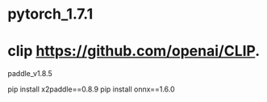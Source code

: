 # pytorch_1.7.1  
# clip https://github.com/openai/CLIP. 
paddle_v1.8.5

pip install x2paddle==0.8.9
pip install onnx==1.6.0
